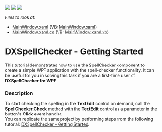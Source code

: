 <!-- default badges list -->
![](https://img.shields.io/endpoint?url=https://codecentral.devexpress.com/api/v1/VersionRange/128608073/10.2.3%2B)
[![](https://img.shields.io/badge/Open_in_DevExpress_Support_Center-FF7200?style=flat-square&logo=DevExpress&logoColor=white)](https://supportcenter.devexpress.com/ticket/details/E2631)
[![](https://img.shields.io/badge/📖_How_to_use_DevExpress_Examples-e9f6fc?style=flat-square)](https://docs.devexpress.com/GeneralInformation/403183)
<!-- default badges end -->
<!-- default file list -->
*Files to look at*:

* [MainWindow.xaml](./CS/WpfApplication1/MainWindow.xaml) (VB: [MainWindow.xaml](./VB/WpfApplication1/MainWindow.xaml))
* [MainWindow.xaml.cs](./CS/WpfApplication1/MainWindow.xaml.cs) (VB: [MainWindow.xaml.vb](./VB/WpfApplication1/MainWindow.xaml.vb))
<!-- default file list end -->
# DXSpellChecker - Getting Started


<p>This tutorial demonstrates how to use the <a href="http://documentation.devexpress.com/#WPF/clsDevExpressXpfSpellCheckerSpellCheckertopic"><u>SpellChecker</u></a> component to create a simple WPF application with the spell-checker functionality. It can be useful for you in solving this task if you are a first-time user of <strong>DXSpellChecker for WPF</strong>.</p>


<h3>Description</h3>

<p>To start checking the spelling in the <strong>TextEdit</strong> control on demand, call the <strong>SpellChecker.Check</strong> method with the <strong>TextEdit</strong> control as a parameter in the button's <strong>Click</strong> event handler.<br /> You can replicate the same project by performing steps from the following tutorial: <a href="http://help.devexpress.com/#WPF/CustomDocument8926">DXSpellChecker - Getting Started</a>.</p>

<br/>


